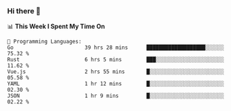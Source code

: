 ### Hi there 👋

<!--
**CrazyCollin/crazycollin** is a ✨ _special_ ✨ repository because its `README.md` (this file) appears on your GitHub profile.

Here are some ideas to get you started:

- 🔭 I’m currently working on ...
- 🌱 I’m currently learning ...
- 👯 I’m looking to collaborate on ...
- 🤔 I’m looking for help with ...
- 💬 Ask me about ...
- 📫 How to reach me: ...
- 😄 Pronouns: ...
- ⚡ Fun fact: ...
-->

<!--START_SECTION:waka-->
📊 **This Week I Spent My Time On** 

```text
💬 Programming Languages: 
Go                       39 hrs 28 mins      ███████████████████░░░░░░   75.32 % 
Rust                     6 hrs 5 mins        ███░░░░░░░░░░░░░░░░░░░░░░   11.62 % 
Vue.js                   2 hrs 55 mins       █░░░░░░░░░░░░░░░░░░░░░░░░   05.58 % 
YAML                     1 hr 12 mins        █░░░░░░░░░░░░░░░░░░░░░░░░   02.30 % 
JSON                     1 hr 9 mins         █░░░░░░░░░░░░░░░░░░░░░░░░   02.22 % 
```


<!--END_SECTION:waka-->

